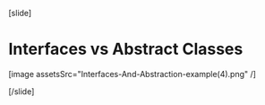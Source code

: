 [slide]


# Interfaces vs Abstract Classes


[image assetsSrc="Interfaces-And-Abstraction-example(4).png" /]


[/slide]